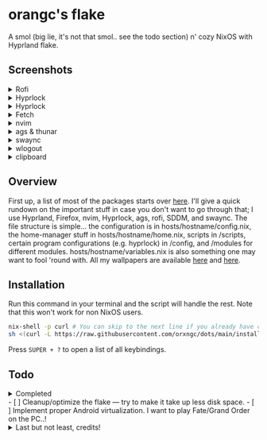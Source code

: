 # orangc's flake
A smol (big lie, it's not that smol.. see the todo section) n' cozy NixOS with Hyprland flake.

## Screenshots
<details> 
![Bindings](https://raw.githubusercontent.com/orxngc/dots/anacreon/assets/bindings.png)
<summary>Rofi</summary>

![Application launcher](https://raw.githubusercontent.com/orxngc/dots/anacreon/assets/application-launcher.png)
![Wallpaper selector](https://raw.githubusercontent.com/orxngc/dots/anacreon/assets/wallpaper-selector.png)
![Minecraft launcher](https://raw.githubusercontent.com/orxngc/dots/anacreon/assets/minecraft-launcher.png)
</details>
<details>
<summary>Hyprlock</summary>

![Lockscreen 2](https://raw.githubusercontent.com/orxngc/dots/anacreon/assets/lockscreen-2.png)
</details>
<details> 
<summary>Hyprlock</summary>

![Minecraft launcher](https://raw.githubusercontent.com/orxngc/dots/anacreon/assets/minecraft-launcher.png)
</details>
<details> 
<summary>Fetch</summary>

![Fetch](https://raw.githubusercontent.com/orxngc/dots/anacreon/assets/fetch.png)
</details>
<details> 
<summary>nvim</summary>

![nvim](https://raw.githubusercontent.com/orxngc/dots/anacreon/assets/nvim.png)
</details>
<details> 
<summary>ags & thunar</summary>

![ags & thunar](https://raw.githubusercontent.com/orxngc/dots/anacreon/assets/ags-thunar.png)
</details>
<details> 
<summary>swaync</summary>

![swaync](https://raw.githubusercontent.com/orxngc/dots/anacreon/assets/swaync.png)
</details>
<details> 
<summary>wlogout</summary>

![wlogout](https://raw.githubusercontent.com/orxngc/dots/anacreon/assets/wlogout.png)
</details>
<details> 
<summary>clipboard</summary>

![clipse](https://raw.githubusercontent.com/orxngc/dots/anacreon/assets/clipse.png)
</details>

## Overview
First up, a list of most of the packages starts over [here](https://github.com/orxngc/dots/blob/main/hosts/anacreon/config.nix#L192). I'll give a quick rundown on the important stuff in case you don't want to go through that; I use Hyprland, Firefox, nvim, Hyprlock, ags, rofi, SDDM, and swaync. The file structure is simple... the configuration is in hosts/hostname/config.nix, the home-manager stuff in hosts/hostname/home.nix, scripts in /scripts, certain program configurations (e.g. hyprlock) in /config, and /modules for different modules. hosts/hostname/variables.nix is also something one may want to fool 'round with. All my wallpapers are available [here](https://github.com/orxngc/walls) and [here](https://github.com/orxngc/walls-catppuccin-mocha).

## Installation
Run this command in your terminal and the script will handle the rest. Note that this won't work for non NixOS users.

```sh
nix-shell -p curl # You can skip to the next line if you already have curl installed.
sh <(curl -L https://raw.githubusercontent.com/orxngc/dots/main/install.sh) # Worried that I'm putting a virus in your PC? Read the code here to be sure: github.com/orxngc/dots/blob/main/install.sh
```

Press `SUPER + ?` to open a list of all keybindings.
 
## Todo
<details> 
<summary>Completed</summary>
- [x] ~~Write an installation script.~~
- [x] ~~Create a rofi wallpaper selector thing.~~
- [x] ~~Make swaync notifications pretty.~~
- [x] ~~Make those annoying folders in $HOME disappear, they aren't welcome.~~
- [x] ~~Add something that lists all the keybindings.~~
- [x] ~~Move back to SDDM or some other DM because I want something pretty.~~
- [x] ~~Update README screenshots / add a video showcase.~~
</details>
- [ ] Cleanup/optimize the flake — try to make it take up less disk space.
- [ ] Implement proper Android virtualization. I want to play Fate/Grand Order on the PC..!

<details>
<summary>Last but not least, credits!</summary>
*An important note: many of the configurations in my dots are modified from __many__ other opensource dotfile repositories. Without those, this wouldn't be possible!*
- https://gitlab.com/Zaney/zaneyos
- https://github.com/Jas-SinghFSU/HyprPanel
- https://github.com/MrVivekRajan/Hypr-Dots
- https://github.com/prasanthrangan/hyprdots
- https://github.com/elythh/nixvim
</details>
